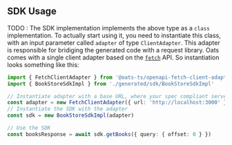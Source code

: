 ## SDK Usage

TODO : The SDK implementation implements the above type as a `class` implementation. To actually start using it, you need to instantiate this class, with an input parameter called `adapter` of type `ClientAdapter`. This adapter is responsible for bridiging the generated code with a request library. Oats comes with a single client adapter based on the [`fetch`](https://developer.mozilla.org/en-US/docs/Web/API/Fetch_API/Using_Fetch) API. So instantiation looks something like this:

```typescript
import { FetchClientAdapter } from '@oats-ts/openapi-fetch-client-adapter'
import { BookStoreSdkImpl } from './generated/sdk/BookStoreSdkImpl'

// Instantiate adapter with a base URL, where your spec compliant server is running
const adapter = new FetchClientAdapter({ url: 'http://localhost:3000' })
// Instantiate the SDK with the adapter
const sdk = new BookStoreSdkImpl(adapter)

// Use the SDK
const booksResponse = await sdk.getBooks({ query: { offset: 0 } })
```
